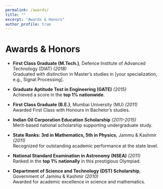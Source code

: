 ```yaml
---
permalink: /awards/
title: ""
excerpt: "Awards & Honors"
author_profile: true
---
```


# <i class="fa fa-fw fa-trophy"></i> Awards & Honors

- **First Class Graduate (M.Tech.)**, Defence Institute of Advanced Technology (DIAT) *(2018)*  
  Graduated with distinction in Master’s studies in [your specialization, e.g., Signal Processing].

- **Graduate Aptitude Test in Engineering (GATE)** *(2015)*  
  Achieved a score in the **top 1% nationwide**.

- **First Class Graduate (B.E.)**, Mumbai University (MU) *(2011)*  
  Awarded First Class with Honours in Bachelor’s studies.

- **Indian Oil Corporation Education Scholarship** *(2011–2015)*  
  Merit-based national scholarship supporting undergraduate study.

- **State Ranks: 3rd in Mathematics, 5th in Physics**, Jammu & Kashmir *(2011)*  
  Recognized for outstanding academic performance at the state level.

- **National Standard Examination in Astronomy (NSEA)** *(2011)*  
  Ranked in the **top 1% nationally** in this prestigious Olympiad.

- **Department of Science and Technology (DST) Scholarship**, Government of Jammu & Kashmir *(2010)*  
  Awarded for academic excellence in science and mathematics.
